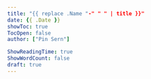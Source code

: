 ```yaml
---
title: "{{ replace .Name "-" " " | title }}"
date: {{ .Date }}
showToc: true
TocOpen: false
author: ["Pin Sern"]

ShowReadingTime: true
ShowWordCount: false
draft: true
---
```

